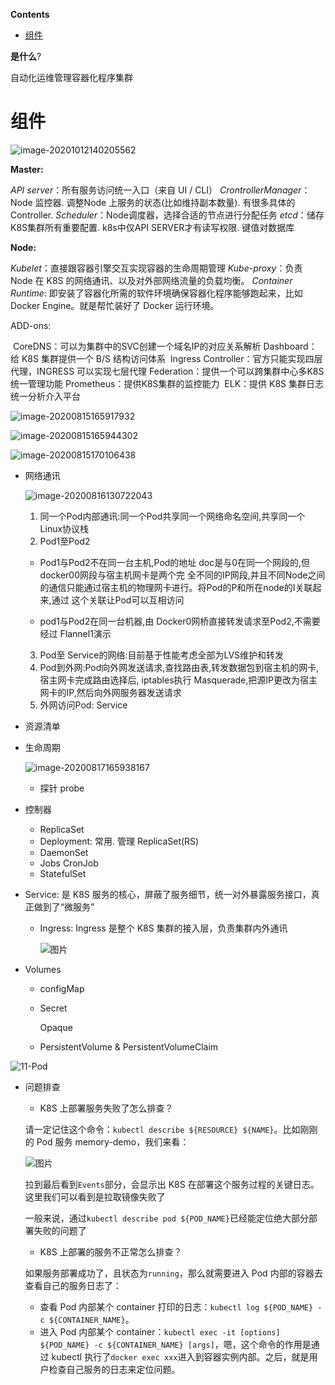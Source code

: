 <!-- START doctoc generated TOC please keep comment here to allow auto update -->
<!-- DON'T EDIT THIS SECTION, INSTEAD RE-RUN doctoc TO UPDATE -->
**Contents**

- [组件](#%E7%BB%84%E4%BB%B6)

<!-- END doctoc generated TOC please keep comment here to allow auto update -->

**是什么**? 

自动化运维管理容器化程序集群

# 组件

![image-20201012140205562](https://ipic-1300911741.oss-cn-shanghai.aliyuncs.com/uPic/20201230101055.png)

**Master:**

*API server*：所有服务访问统一入口（来自 UI / CLI）
*CrontrollerManager*：Node 监控器. 调整Node 上服务的状态(比如维持副本数量). 有很多具体的 Controller.
*Scheduler*：Node调度器，选择合适的节点进行分配任务
*etcd*：储存K8S集群所有重要配置. k8s中仅API SERVER才有读写权限. 键值对数据库 

**Node:**

*Kubelet*：直接跟容器引擎交互实现容器的生命周期管理
*Kube-proxy*：负责 Node 在 K8S 的网络通讯、以及对外部网络流量的负载均衡。
*Container Runtime*: 即安装了容器化所需的软件环境确保容器化程序能够跑起来，比如 Docker Engine。就是帮忙装好了 Docker 运行环境。

ADD-ons:

​	CoreDNS：可以为集群中的SVC创建一个域名IP的对应关系解析
​	Dashboard：给 K8S 集群提供一个 B/S 结构访问体系
​	Ingress Controller：官方只能实现四层代理，INGRESS 可以实现七层代理
​	Federation：提供一个可以跨集群中心多K8S统一管理功能
​	Prometheus：提供K8S集群的监控能力
​	ELK：提供 K8S 集群日志统一分析介入平台
​	

![image-20200815165917932](https://ipic-1300911741.oss-cn-shanghai.aliyuncs.com/uPic/20200815165918.png)

![image-20200815165944302](https://ipic-1300911741.oss-cn-shanghai.aliyuncs.com/uPic/20200815165944.png)

![image-20200815170106438](https://ipic-1300911741.oss-cn-shanghai.aliyuncs.com/uPic/20200815170106.png)

- 网络通讯

  ![image-20200816130722043](https://ipic-1300911741.oss-cn-shanghai.aliyuncs.com/uPic/20200816130722.png)

  1. 同一个Pod内部通讯:同一个Pod共享同一个网络命名空间,共享同一个 Linux协议栈
  2. Pod1至Pod2

  - Pod1与Pod2不在同一台主机,Pod的地址 doc是与0在同一个网段的,但 docker00网段与宿主机网卡是两个完
    全不同的IP网段,并且不同Node之间的通信只能通过宿主机的物理网卡进行。将Pod的P和所在node的I关联起来,通过
    这个关联让Pod可以互相访问

  - pod1与Pod2在同一台机器,由 Docker0网桥直接转发请求至Pod2,不需要经过 Flannel1演示

  3. Pod至 Service的网络:目前基于性能考虑全部为LVS维护和转发
  4. Pod到外网:Pod向外网发送请求,查找路由表,转发数据包到宿主机的网卡,宿主网卡完成路由选择后, iptables执行 Masquerade,把源IP更改为宿主网卡的IP,然后向外网服务器发送请求
  5. 外网访问Pod: Service
  
- 资源清单

- 生命周期

  ![image-20200817165938167](https://ipic-1300911741.oss-cn-shanghai.aliyuncs.com/uPic/20200817165938.png)

  - 探针 probe
  
- 控制器

  - ReplicaSet
  - Deployment: 常用. 管理 ReplicaSet(RS)
  - DaemonSet
  - Jobs CronJob
  - StatefulSet

- Service: 是 K8S 服务的核心，屏蔽了服务细节，统一对外暴露服务接口，真正做到了“微服务”

  - Ingress: Ingress 是整个 K8S 集群的接入层，负责集群内外通讯
  
      ![图片](https://ipic-1300911741.oss-cn-shanghai.aliyuncs.com/uPic/20201230110142.png)
  
- Volumes

    - configMap
    
    - Secret
    
        Opaque
    
    - PersistentVolume & PersistentVolumeClaim

![11-Pod](https://ipic-1300911741.oss-cn-shanghai.aliyuncs.com/uPic/20201014140415.png)

- 问题排查

    - K8S 上部署服务失败了怎么排查？

    请一定记住这个命令：`kubectl describe ${RESOURCE} ${NAME}`。比如刚刚的 Pod 服务 memory-demo，我们来看：

    ![图片](https://ipic-1300911741.oss-cn-shanghai.aliyuncs.com/uPic/20201230111809.png)

    拉到最后看到`Events`部分，会显示出 K8S 在部署这个服务过程的关键日志。这里我们可以看到是拉取镜像失败了

    一般来说，通过`kubectl describe pod ${POD_NAME}`已经能定位绝大部分部署失败的问题了

    - K8S 上部署的服务不正常怎么排查？

    如果服务部署成功了，且状态为`running`，那么就需要进入 Pod 内部的容器去查看自己的服务日志了：

    - 查看 Pod 内部某个 container 打印的日志：`kubectl log ${POD_NAME} -c ${CONTAINER_NAME}`。
    - 进入 Pod 内部某个 container：`kubectl exec -it [options] ${POD_NAME} -c ${CONTAINER_NAME} [args]`，嗯，这个命令的作用是通过 kubectl 执行了`docker exec xxx`进入到容器实例内部。之后，就是用户检查自己服务的日志来定位问题。 
